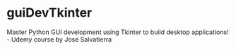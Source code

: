 # guiDevTkinter
Master Python GUI development using Tkinter to build desktop applications! - Udemy course by Jose Salvatierra

